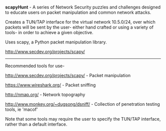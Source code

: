 **scapyHunt** - A series of Network Security puzzles and challenges designed to educate users on packet manipulation
and common network attacks. 

Creates a TUN/TAP interface for the virtual network 10.5.0/24, over which packets will be sent by the
user- either hand crafted or using a variety of tools- in order to achieve a given objective.

Uses scapy, a Python packet manipulation library.

http://www.secdev.org/projects/scapy/

-----

Recommended tools for use-

http://www.secdev.org/projects/scapy/ - Packet manipulation

https://www.wireshark.org/ - Packet sniffing

http://nmap.org/ - Network topography

http://www.monkey.org/~dugsong/dsniff/ - Collection of penetration testing tools, ie 'macof'

Note that some tools may require the user to specify the TUN/TAP interface, rather than a default interface.
